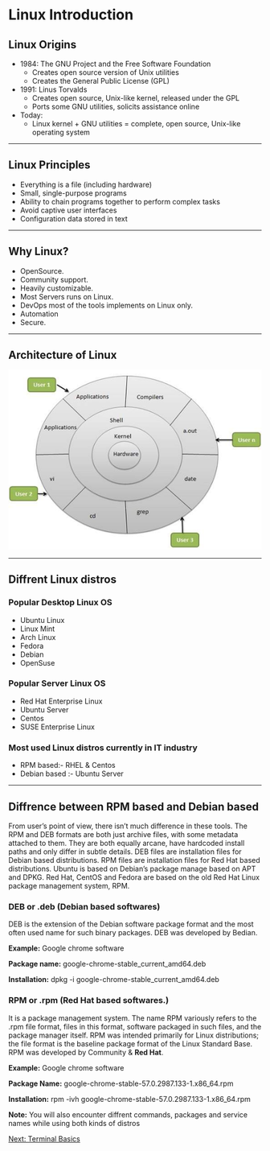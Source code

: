 # Linux Introduction

## Linux Origins

* 1984: The GNU Project and the Free Software Foundation
  * Creates open source version of Unix utilities
  * Creates the General Public License (GPL)
* 1991: Linus Torvalds
  * Creates open source, Unix-like kernel, released under the GPL
  * Ports some GNU utilities, solicits assistance online
* Today:
  * Linux kernel + GNU utilities = complete, open source, Unix-like operating system

***

## Linux Principles

* Everything is a file (including hardware)
* Small, single-purpose programs
* Ability to chain programs together to perform complex tasks
* Avoid captive user interfaces
* Configuration data stored in text

***

## Why Linux?

* OpenSource.
* Community support.
* Heavily customizable.
* Most Servers runs on Linux.
* DevOps most of the tools implements on Linux only.
* Automation
* Secure.

***

## Architecture of Linux

![Architecture](./linux_architecture.jpg)

***

## Diffrent Linux distros

### Popular Desktop Linux OS

* Ubuntu Linux
* Linux Mint
* Arch Linux
* Fedora
* Debian
* OpenSuse

### Popular Server Linux OS

* Red Hat Enterprise Linux
* Ubuntu Server
* Centos
* SUSE Enterprise Linux

### Most used Linux distros currently in IT industry

* RPM based:- RHEL & Centos
* Debian based :- Ubuntu Server

***

## Diffrence between RPM based and Debian based

From user’s point of view, there isn’t much difference in these tools. The RPM and DEB formats are both just archive files, with some metadata attached to them. They are both equally arcane, have hardcoded install paths and only differ in subtle details. DEB files are installation files for Debian based distributions. RPM files are installation files for Red Hat based distributions. Ubuntu is based on Debian’s package manage based on APT and DPKG. Red Hat, CentOS and Fedora are based on the old Red Hat Linux package management system, RPM.

### DEB or .deb (Debian based softwares)

DEB is the extension of the Debian software package format and the most often used name for such binary packages. DEB was developed by Bedian.

**Example:** Google chrome software

**Package name:** google-chrome-stable_current_amd64.deb

**Installation:** dpkg -i google-chrome-stable_current_amd64.deb

### RPM or .rpm (Red Hat based softwares.)

It is a package management system. The name RPM variously refers to the .rpm file format, files in this format, software packaged in such files, and the package manager itself. RPM was intended primarily for Linux distributions; the file format is the baseline package format of the Linux Standard Base. RPM was developed by Community & **Red Hat**.

**Example:** Google chrome software

**Package Name:** google-chrome-stable-57.0.2987.133-1.x86_64.rpm

**Installation:** rpm -ivh google-chrome-stable-57.0.2987.133-1.x86_64.rpm

**Note:** You will also encounter diffrent commands, packages and service names while using both kinds of distros

[Next: Terminal Basics](./Terminal%20Basics.md)